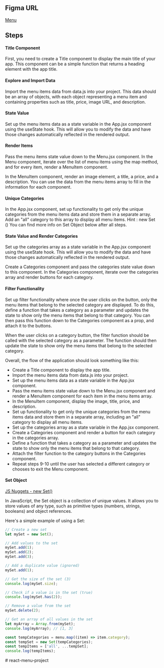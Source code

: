 ## Figma URL

[Menu](https://www.figma.com/file/PwlnSJXCuo4qD2o6EJiuj9/Menu?node-id=0%3A1&t=oaKVwYVqc9Oon2Ts-1)

## Steps

#### Title Component

First, you need to create a Title component to display the main title of your app. This component can be a simple function that returns a heading element with the app title.

#### Explore and Import Data

Import the menu items data from data.js into your project. This data should be an array of objects, with each object representing a menu item and containing properties such as title, price, image URL, and description.

#### State Value

Set up the menu items data as a state variable in the App.jsx component using the useState hook. This will allow you to modify the data and have those changes automatically reflected in the rendered output.

#### Render Items

Pass the menu items state value down to the Menu.jsx component. In the Menu component, iterate over the list of menu items using the map method, and for every item, render a MenuItem component.

In the MenuItem component, render an image element, a title, a price, and a description. You can use the data from the menu items array to fill in the information for each component.

#### Unique Categories

In the App.jsx component, set up functionality to get only the unique categories from the menu items data and store them in a separate array. Add an "all" category to this array to display all menu items.
Hint : new Set ()
You can find more info on Set Object below after all steps.

#### State Value and Render Categories

Set up the categories array as a state variable in the App.jsx component using the useState hook. This will allow you to modify the data and have those changes automatically reflected in the rendered output.

Create a Categories component and pass the categories state value down to this component. In the Categories component, iterate over the categories array and render buttons for each category.

#### Filter Functionality

Set up filter functionality where once the user clicks on the button, only the menu items that belong to the selected category are displayed. To do this, define a function that takes a category as a parameter and updates the state to show only the menu items that belong to that category. You can then pass this function down to the Categories component as a prop, and attach it to the buttons.

When the user clicks on a category button, the filter function should be called with the selected category as a parameter. The function should then update the state to show only the menu items that belong to the selected category.

Overall, the flow of the application should look something like this:

- Create a Title component to display the app title.
- Import the menu items data from data.js into your project.
- Set up the menu items data as a state variable in the App.jsx component.
- Pass the menu items state value down to the Menu.jsx component and render a MenuItem component for each item in the menu items array.
- In the MenuItem component, display the image, title, price, and description.
- Set up functionality to get only the unique categories from the menu items data and store them in a separate array, including an "all" category to display all menu items.
- Set up the categories array as a state variable in the App.jsx component.
- Create a Categories component and render a button for each category in the categories array.
- Define a function that takes a category as a parameter and updates the state to show only the menu items that belong to that category.
- Attach the filter function to the category buttons in the Categories component.
- Repeat steps 9-10 until the user has selected a different category or chooses to exit the Menu component.

#### Set Object

[JS Nuggets - new Set()](https://www.youtube.com/watch?v=H4NnCItCZWE&list=PLnHJACx3NwAfRUcuKaYhZ6T5NRIpzgNGJ&index=26)

In JavaScript, the Set object is a collection of unique values. It allows you to store values of any type, such as primitive types (numbers, strings, booleans) and object references.

Here's a simple example of using a Set:

```js
// Create a new set
let mySet = new Set();

// Add values to the set
mySet.add(1);
mySet.add(2);
mySet.add(3);

// Add a duplicate value (ignored)
mySet.add(1);

// Get the size of the set (3)
console.log(mySet.size);

// Check if a value is in the set (true)
console.log(mySet.has(2));

// Remove a value from the set
mySet.delete(2);

// Get an array of all values in the set
let myArray = Array.from(mySet);
console.log(myArray); // [1, 3]
```

```js
const tempCategories = menu.map((item) => item.category);
const tempSet = new Set(tempCategories);
const tempItems = ['all', ...tempSet];
console.log(tempItems);
```
#   r e a c t - m e n u - p r o j e c t  
 